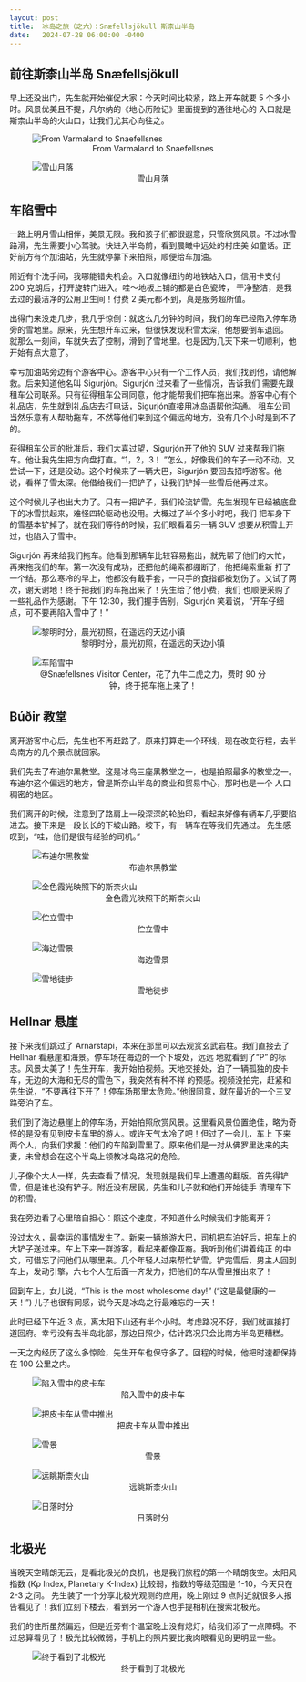 ```yaml
---
layout: post
title:  冰岛之旅（之六）：Snæfellsjökull 斯柰山半岛
date:   2024-07-28 06:00:00 -0400
---
```


## 前往斯柰山半岛 Snæfellsjökull

早上还没出门，先生就开始催促大家：今天时间比较紧，路上开车就要 5 个多小时。风景优美且不提，凡尔纳的《地心历险记》里面提到的通往地心的
入口就是斯柰山半岛的火山口，让我们尤其心向往之。

<figure>
  <img src="../../../assets/images/Iceland-Day6/Varmaland-to-Snaefellsnes.png" alt="From Varmaland to Snaefellsnes"/>
  <center><figcaption>From Varmaland to Snaefellsnes</figcaption></center>
</figure>

<figure>
  <img src="../../../assets/images/Iceland-Day6/Moon-over-snow-mountain.jpg" alt="雪山月落"/>
  <center><figcaption>雪山月落</figcaption></center>
</figure>

## 车陷雪中

一路上明月雪山相伴，美景无限。我和孩子们都很遐意，只管欣赏风景。不过冰雪路滑，先生需要小心驾驶。快进入半岛前，看到晨曦中远处的村庄美
如童话。正好前方有个加油站，先生就停靠下来拍照，顺便给车加油。

附近有个洗手间，我哪能错失机会。入口就像纽约的地铁站入口，信用卡支付 200 克朗后，打开旋转门进入。哇～地板上铺的都是白色瓷砖，
干净整洁，是我去过的最洁净的公用卫生间！付费 2 美元都不到，真是服务超所值。

出得门来没走几步，我几乎惊倒：就这么几分钟的时间，我们的车已经陷入停车场旁的雪地里。原来，先生想开车过来，但很快发现积雪太深，他想要倒车退回。
就那么一刻间，车就失去了控制，滑到了雪地里。也是因为几天下来一切顺利，他开始有点大意了。

幸亏加油站旁边有个游客中心。游客中心只有一个工作人员，我们找到他，请他解救。后来知道他名叫 Sigurjón。Sigurjón 过来看了一些情况，告诉我们
需要先跟租车公司联系。只有征得租车公司同意，他才能帮我们把车拖出来。游客中心有个礼品店，先生就到礼品店去打电话，Sigurjón直接用冰岛语帮他沟通。
租车公司当然乐意有人帮助拖车，不然等他们来到这个偏远的地方，没有几个小时是到不了的。

获得租车公司的批准后，我们大喜过望，Sigurjón开了他的 SUV 过来帮我们拖车。他让我先生把方向盘打直。“1，2，3！ ”怎么，好像我们的车子一动不动。又
尝试一下，还是没动。这个时候来了一辆大巴，Sigurjón 要回去招呼游客。他说，看样子雪太深。他借给我们一把铲子，让我们铲掉一些雪后他再过来。

这个时候儿子也出大力了。只有一把铲子，我们轮流铲雪。先生发现车已经被底盘下的冰雪拱起来，难怪四轮驱动也没用。大概过了半个多小时吧，我们
把车身下的雪基本铲掉了。就在我们等待的时候，我们眼看着另一辆 SUV 想要从积雪上开过，也陷入了雪中。

Sigurjón 再来给我们拖车。他看到那辆车比较容易拖出，就先帮了他们的大忙，再来拖我们的车。第一次没有成功，还把他的绳索都绷断了，他把绳索重新
打了一个结。那么寒冷的早上，他都没有戴手套，一只手的食指都被划伤了。又试了两次，谢天谢地！终于把我们的车拖出来了！先生给了他小费，我们
也顺便采购了一些礼品作为感谢。下午 12:30，我们握手告别，Sigurjón 笑着说，“开车仔细点，可不要再陷入雪中了！”

<figure>
  <img src="../../../assets/images/Iceland-Day6/Village-in-twilight.jpg" alt="黎明时分，晨光初照，在遥远的天边小镇"/>
  <center><figcaption>黎明时分，晨光初照，在遥远的天边小镇</figcaption></center>
</figure>

<figure>
  <img src="../../../assets/images/Iceland-Day6/Rescue-the-car.jpg" alt="车陷雪中"/>
  <center><figcaption>@Snæfellsnes Visitor Center，花了九牛二虎之力，费时 90 分钟，终于把车拖上来了！</figcaption></center>
</figure>

## Búðir 教堂

离开游客中心后，先生也不再赶路了。原来打算走一个环线，现在改变行程，去半岛南方的几个景点就回家。

我们先去了布迪尔黑教堂。这是冰岛三座黑教堂之一，也是拍照最多的教堂之一。布迪尔这个偏远的地方，曾是斯奈山半岛的商业和贸易中心，那时也是一个
人口稠密的地区。

我们离开的时候，注意到了路肩上一段深深的轮胎印，看起来好像有辆车几乎要陷进去。接下来是一段长长的下坡山路。坡下，有一辆车在等我们先通过。
先生感叹到，“哇，他们是很有经验的司机。”

<figure>
  <img src="../../../assets/images/Iceland-Day6/Budir-Church.jpg" alt="布迪尔黑教堂"/>
  <center><figcaption>布迪尔黑教堂</figcaption></center>
</figure>

<figure>
  <img src="../../../assets/images/Iceland-Day6/Volcano-to-the-center-of-the-earth.jpg" alt="金色霞光映照下的斯柰火山"/>
  <center><figcaption>金色霞光映照下的斯柰火山</figcaption></center>
</figure>

<figure>
  <img src="../../../assets/images/Iceland-Day6/Standing-on-snow.jpg" alt="伫立雪中"/>
  <center><figcaption>伫立雪中</figcaption></center>
</figure>

<figure>
  <img src="../../../assets/images/Iceland-Day6/Budir-beach.jpg" alt="海边雪景"/>
  <center><figcaption>海边雪景</figcaption></center>
</figure>

<figure>
  <img src="../../../assets/images/Iceland-Day6/On-the-way-back-to-Budir.jpg" alt="雪地徒步"/>
  <center><figcaption>雪地徒步</figcaption></center>
</figure>


## Hellnar 悬崖

接下来我们跳过了 Arnarstapi，本来在那里可以去观赏玄武岩柱。我们直接去了 Hellnar 看悬崖和海景。停车场在海边的一个下坡处，远远
地就看到了“P” 的标志。风景太美了！先生开车，我开始拍视频。天地交接处，泊了一辆孤独的皮卡车，无边的大海和无尽的雪色下，我突然有种不祥
的预感。视频没拍完，赶紧和先生说，“不要再往下开了！停车场那里太危险。”他很同意，就在最近的一个三叉路旁泊了车。

我们到了海边悬崖上的停车场，开始拍照欣赏风景。这里看风景位置绝佳，略为奇怪的是没有见到皮卡车里的游人。或许天气太冷了吧！但过了一会儿，车上
下来两个人，向我们求援：他们的车陷到雪里了。原来他们是一对从佛罗里达来的夫妻，未曾想会在这个半岛上领教冰岛路况的危险。

儿子像个大人一样，先去查看了情况，发现就是我们早上遭遇的翻版。首先得铲雪，但是谁也没有铲子。附近没有居民，先生和儿子就和他们开始徒手
清理车下的积雪。

我在旁边看了心里暗自担心：照这个速度，不知道什么时候我们才能离开？

没过太久，最幸运的事情发生了。新来一辆旅游大巴，司机把车泊好后，把车上的大铲子送过来。车上下来一群游客，看起来都像亚裔。我听到他们讲着纯正
的中文，可惜忘了问他们从哪里来。几个年轻人过来帮忙铲雪。铲完雪后，男主人回到车上，发动引擎，六七个人在后面一齐发力，把他们的车从雪里推出来了！

回到车上，女儿说，“This is the most wholesome day!” (“这是最健康的一天！”) 儿子也很有同感，说今天是冰岛之行最难忘的一天！

此时已经下午近 3 点，离太阳下山还有半个小时。考虑路况不好，我们就直接打道回府。幸亏没有去半岛北部，那边日照少，估计路况只会比南方半岛更糟糕。

一天之内经历了这么多惊险，先生开车也保守多了。回程的时候，他把时速都保持在 100 公里之内。

<figure>
  <img src="../../../assets/images/Iceland-Day6/Stuck-pickup.jpg" alt="陷入雪中的皮卡车"/>
  <center><figcaption>陷入雪中的皮卡车</figcaption></center>
</figure>

<figure>
  <img src="../../../assets/images/Iceland-Day6/Unstuck-pickup.jpg" alt="把皮卡车从雪中推出"/>
  <center><figcaption>把皮卡车从雪中推出</figcaption></center>
</figure>

<figure>
  <img src="../../../assets/images/Iceland-Day6/In-the-peninsula.jpg" alt="雪景"/>
  <center><figcaption>雪景</figcaption></center>
</figure>

<figure>
  <img src="../../../assets/images/Iceland-Day6/Volcano-to-the-center-of-the-earth-2.jpg" alt="远眺斯柰火山"/>
  <center><figcaption>远眺斯柰火山</figcaption></center>
</figure>

<figure>
  <img src="../../../assets/images/Iceland-Day6/Coastal-sunset.jpg" alt="日落时分"/>
  <center><figcaption>日落时分</figcaption></center>
</figure>



## 北极光

当晚天空晴朗无云，是看北极光的良机，也是我们旅程的第一个晴朗夜空。太阳风指数 (Kp Index, Planetary K-Index) 比较弱，指数的等级范围是 1-10，今天只在 2-3 之间。
先生装了一个分享北极光观测的应用，晚上刚过 9 点附近就很多人报告看见了！我们立刻下楼去，看到另一个游人也手提相机在搜索北极光。

我们的住所虽然偏远，但是近旁有个温室晚上没有熄灯，给我们添了一点障碍。不过总算看见了！极光比较微弱，手机上的照片要比我肉眼看见的更明显一些。

<figure>
  <img src="../../../assets/images/Iceland-Day6/Northern-lights.jpg" alt="终于看到了北极光"/>
  <center><figcaption>终于看到了北极光</figcaption></center>
</figure>

